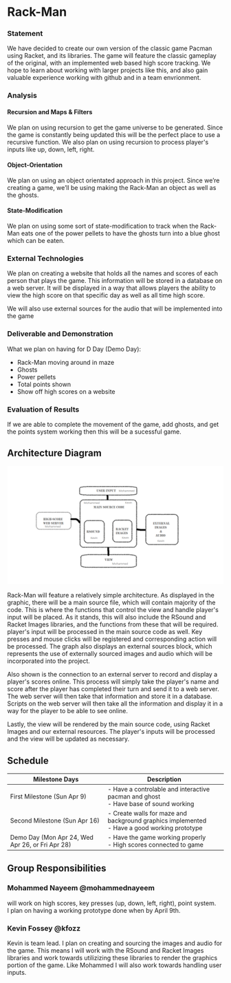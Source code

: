 # Rack-Man

### Statement
We have decided to create our own version of the classic game Pacman using Racket, and its libraries. The game will feature the classic gameplay of the original, with an implemented web based high score tracking. We hope to learn about working with larger projects like this, and also gain valuable experience working with github and in a team envrionment.

### Analysis

#### Recursion and Maps & Filters

We plan on using recursion to get the game universe to be generated. Since the game is constantly being updated this will be the perfect place to use a recursive function. We also plan on using recursion to process player's inputs like up, down, left, right.

#### Object-Orientation

We plan on using an object orientated approach in this project. Since we’re creating a game, we’ll be using making the Rack-Man an object as well as the ghosts.

#### State-Modification

We plan on using some sort of state-modification to track when the Rack-Man eats one of the power pellets to have the ghosts turn into a blue ghost which can be eaten.

### External Technologies

We plan on creating a website that holds all the names and scores of each person that plays the game. This information will be stored in a database on a web server. It will be displayed in a way that allows players the ability to view the high score on that specific day as well as all time high score.  

We will also use external sources for the audio that will be implemented into the game

### Deliverable and Demonstration

What we plan on having for D Day (Demo Day):
- Rack-Man moving around in maze
- Ghosts
- Power pellets
- Total points shown
- Show off high scores on a website

### Evaluation of Results

If we are able to complete the movement of the game, add ghosts, and get the points system working then this will be a sucessful game. 

## Architecture Diagram

![GitHub Image](architecture.png?raw=true "Diagram")

Rack-Man will feature a relatively simple architecture. As displayed in the graphic, there will be a main source file, which will contain majority of the code. This is where the functions that control the view and handle player's input will be placed. As it stands, this will also include the RSound and Racket Images libraries, and the functions from these that will be required.
player's input will be processed in the main source code as well. Key presses and mouse clicks will be registered and corresponding action will be processed. The graph also displays an external sources block, which represents the use of externally sourced images and audio which will be incorporated into the project.

Also shown is the connection to an external server to record and display a player's scores online. This process will simply take the player's name and score after the player has completed their turn and send it to a web server. The web server will then take that information and store it in a database. Scripts on the web server will then take all the information and display it in a way for the player to be able to see online. 

Lastly, the view will be rendered by the main source code, using Racket Images and our external resources. The player's inputs will be processed and the view will be updated as necessary.

## Schedule

| Milestone Days | Description |
| --- | --- |
| First Milestone (Sun Apr 9) | - Have a controlable and interactive pacman and ghost <br/> - Have base of sound working  |
| Second Milestone (Sun Apr 16) | - Create walls for maze and background graphics implemented <br/> - Have a good working prototype |
| Demo Day (Mon Apr 24, Wed Apr 26, or Fri Apr 28) | - Have the game working properly<br> - High scores connected to game |

## Group Responsibilities  
  
### Mohammed Nayeem @mohammednayeem  
will work on high scores, key presses (up, down, left, right), point system.<br/>
I plan on having a working prototype done when by April 9th.
  
### Kevin Fossey @kfozz   
Kevin is team lead. I plan on creating and sourcing the images and audio for the game. This means I will work with the RSound and Racket Images libraries and work towards utilizizing these libraries to render the graphics portion of the game. Like Mohammed I will also work towards handling user inputs.  
